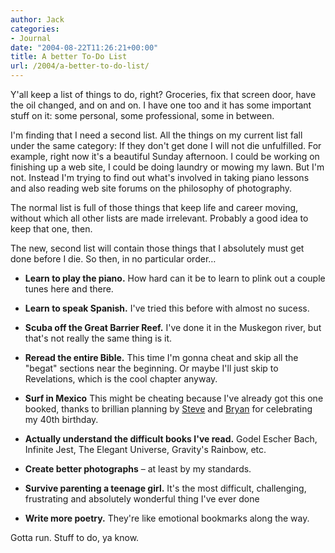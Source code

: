 ```yaml
---
author: Jack
categories:
- Journal
date: "2004-08-22T11:26:21+00:00"
title: A better To-Do List
url: /2004/a-better-to-do-list/
---
```


Y'all keep a list of things to do, right? Groceries, fix that screen door, have the oil changed, and on and on. I have one too and it has some important stuff on it: some personal, some professional, some in between.

I'm finding that I need a second list. All the things on my current list fall under the same category: If they don't get done I will not die unfulfilled. For example, right now it's a beautiful Sunday afternoon. I could be working on finishing up a web site, I could be doing laundry or mowing my lawn. But I'm not. Instead I'm trying to find out what's involved in taking piano lessons and also reading web site forums on the philosophy of photography.

The normal list is full of those things that keep life and career moving, without which all other lists are made irrelevant. Probably a good idea to keep that one, then.

The new, second list will contain those things that I absolutely must get done before I die. So then, in no particular order&#8230;

</p> 

  * **Learn to play the piano.** How hard can it be to learn to plink out a couple tunes here and there.


  * **Learn to speak Spanish.** I've tried this before with almost no sucess.


  * **Scuba off the Great Barrier Reef.** I've done it in the Muskegon river, but that's not really the same thing is it.


  * **Reread the entire Bible.** This time I'm gonna cheat and skip all the "begat" sections near the beginning. Or maybe I'll just skip to Revelations, which is the cool chapter anyway.


  * **Surf in Mexico** This might be cheating because I've already got this one booked, thanks to brillian planning by [Steve][1] and [Bryan][2] for celebrating my 40th birthday.


  * **Actually understand the difficult books I've read.** Godel Escher Bach, Infinite Jest, The Elegant Universe, Gravity's Rainbow, etc.


  * **Create better photographs** &#8211; at least by my standards.


  * **Survive parenting a teenage girl.** It's the most difficult, challenging, frustrating and absolutely wonderful thing I've ever done


  * **Write more poetry.** They're like emotional bookmarks along the way.
</ul> 

Gotta run. Stuff to do, ya know.

 [1]: http://www.slewpop.com/
 [2]: http://www.bryan-lewis.com